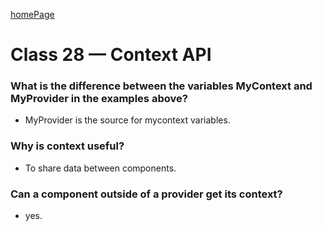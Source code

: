 [homePage](https://henok-6411.github.io/reading-notes)

# Class 28 — Context API 

### What is the difference between the variables MyContext and MyProvider in the examples above?

- MyProvider is the source for mycontext variables. 

### Why is context useful?

- To share data between components.

### Can a component outside of a provider get its context?

- yes.
